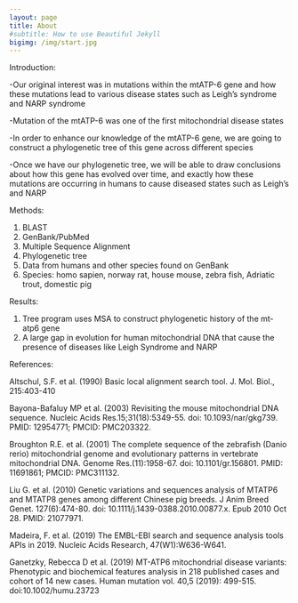 ```yaml
---
layout: page
title: About
#subtitle: How to use Beautiful Jekyll
bigimg: /img/start.jpg
---
```


Introduction: 

-Our original interest was in mutations within the mtATP-6 gene and how these mutations lead to various disease states such as Leigh’s syndrome and NARP syndrome 

-Mutation of the mtATP-6 was one of the first mitochondrial disease states

-In order to enhance our knowledge of the mtATP-6 gene, we are going to construct a phylogenetic tree of this gene across different species 

-Once we have our phylogenetic tree, we will be able to draw conclusions about how this gene has evolved over time, and exactly how these mutations are occurring in humans to cause diseased states such as Leigh’s and NARP

Methods:
1. BLAST
2. GenBank/PubMed
3. Multiple Sequence Alignment 
4. Phylogenetic tree 
5. Data from humans and other species found on GenBank
6. Species: homo sapien, norway rat, house mouse, zebra fish, Adriatic trout, domestic pig

Results: 

1. Tree program uses MSA to construct phylogenetic history of the mt-atp6 gene 
2. A large gap in evolution for human mitochondrial DNA that cause the presence of diseases like Leigh Syndrome and NARP


References:

Altschul, S.F. et al. (1990) Basic local alignment search tool. J. Mol. Biol., 215:403-410

Bayona-Bafaluy MP et al. (2003) Revisiting the mouse mitochondrial DNA sequence. Nucleic Acids Res.15;31(18):5349-55. doi: 10.1093/nar/gkg739. PMID: 12954771; PMCID: PMC203322.

Broughton R.E. et al. (2001) The complete sequence of the zebrafish (Danio rerio) mitochondrial genome and evolutionary patterns in vertebrate mitochondrial DNA. Genome Res.(11):1958-67. doi: 10.1101/gr.156801. PMID: 11691861; PMCID: PMC311132.

Liu G. et al. (2010) Genetic variations and sequences analysis of MTATP6 and MTATP8 genes among different Chinese pig breeds. J Anim Breed Genet. 127(6):474-80. doi: 10.1111/j.1439-0388.2010.00877.x. Epub 2010 Oct 28. PMID: 21077971.

Madeira, F. et al. (2019) The EMBL-EBI search and sequence analysis tools APIs in 2019. Nucleic Acids Research, 47(W1):W636-W641. 

Ganetzky, Rebecca D et al. (2019) MT-ATP6 mitochondrial disease variants: Phenotypic and biochemical features analysis in 218 published cases and cohort of 14 new cases. Human mutation vol. 40,5 (2019): 499-515. doi:10.1002/humu.23723





